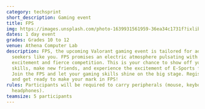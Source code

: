 ```yaml
---
category: techsprint
short_description: Gaming event
title: FPS
img: https://images.unsplash.com/photo-1639931561959-36ea34c1731f?ixlib=rb-4.0.3&ixid=M3wxMjA3fDB8MHxzZWFyY2h8M3x8ZnBzfGVufDB8fDB8fHww&auto=format&fit=crop&w=900&q=60
dates: 1 day event
grades: Grades 10 to 12
venue: Athena Computer Lab
description: FPS, the upcoming Valorant gaming event is tailored for adrenaline
  seekers like you. FPS promises an electric atmosphere pulsating with
  excitement and fierce competition. This is your chance to show off your
  skills, make new friends, and experience the excitement of E-Sports firsthand.
  Join the FPS and let your gaming skills shine on the big stage. Register now
  and get ready to make your mark in FPS!
rules: Participants will be required to carry peripherals (mouse, keyboard, and
  headphones).
teamsize: 5 participants
---
```

